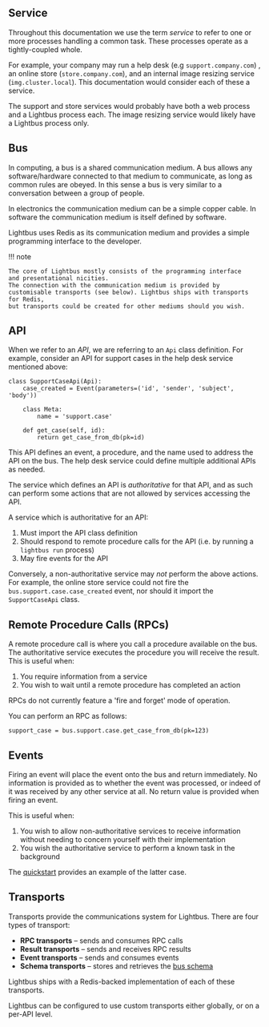 ## Service

Throughout this documentation we use the term *service* 
to refer to one or more processes handling a common task.
These processes operate as a tightly-coupled whole.

For example, your company may run a help desk 
(e.g `support.company.com`) , an online store (`store.company.com`), 
and an internal image resizing service (`img.cluster.local`).
This documentation would consider each of these a service.

The support and store services would probably have both a web process and a 
Lightbus process each. The image resizing service would likely have a Lightbus 
process only.

## Bus

In computing, a bus is a shared communication medium. A bus allows any 
software/hardware connected to that medium to communicate, as long as 
common rules are obeyed. In this sense a bus is very similar to a conversation 
between a group of people.

In electronics the communication medium can be a simple 
copper cable. In software the communication medium is itself defined 
by software.

Lightbus uses Redis as its communication medium and provides a 
simple programming interface to the developer.

!!! note

    The core of Lightbus mostly consists of the programming interface
    and presentational nicities.
    The connection with the communication medium is provided by 
    customisable transports (see below). Lightbus ships with transports for Redis, 
    but transports could be created for other mediums should you wish.

## API

When we refer to an *API*, we are referring to an `Api` class definition. 
For example, consider an API for support cases in the help desk service 
mentioned above:

```python3
class SupportCaseApi(Api):
    case_created = Event(parameters=('id', 'sender', 'subject', 'body'))

    class Meta:
        name = 'support.case'

    def get_case(self, id):
        return get_case_from_db(pk=id)
```

This API defines an event, a procedure, and the name used to address the API 
on the bus. The help desk service could define multiple additional APIs as needed.

The service which defines an API is *authoritative* for that API, and as 
such can perform some actions that are not allowed by services accessing the API.

A service which is authoritative for an API:

1. Must import the API class definition
2. Should respond to remote procedure calls for the API
   (i.e. by running a `lightbus run` process)
3. May fire events for the API

Conversely, a non-authoritative service may *not* perform the above actions. 
For example, the online store service could not fire the `bus.support.case.case_created`
event, nor should it import the `SupportCaseApi` class.

## Remote Procedure Calls (RPCs)

A remote procedure call is where you call a procedure available on the bus. The authoritative 
service executes the procedure you will receive the result. This is useful when:
 
1. You require information from a service
2. You wish to wait until a remote procedure has completed an action

RPCs do not currently feature a 'fire and forget' mode of operation.

You can perform an RPC as follows:

```python3
support_case = bus.support.case.get_case_from_db(pk=123)
```

## Events

Firing an event will place the event onto the bus and return immediately. No information 
is provided as to whether the event was processed, or indeed of it was received by any 
other service at all. No return value is provided when firing an event.

This is useful when:

1. You wish to allow non-authoritative services to receive information without needing to concern yourself 
   with their implementation
2. You wish the authoritative service to perform a known task in the background

The [quickstart](quick-start.md#events) provides an example of the latter case.

## Transports

Transports provide the communications system for Lightbus. There are four types 
of transport:

* **RPC transports** – sends and consumes RPC calls
* **Result transports** – sends and receives RPC results
* **Event transports** – sends and consumes events
* **Schema transports** – stores and retrieves the [bus schema](schema.md)

Lightbus ships with a Redis-backed implementation of each of these transports.

Lightbus can be configured to use custom transports either globally, or on a per-API level.
